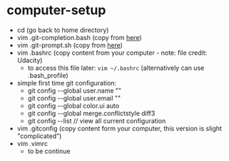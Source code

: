 # computer-setup

* cd (go back to home directory)
* vim .git-completion.bash (copy from [here](https://raw.githubusercontent.com/git/git/master/contrib/completion/git-completion.bash))
* vim .git-prompt.sh (copy from [here](https://raw.githubusercontent.com/git/git/master/contrib/completion/git-prompt.sh))
* vim .bashrc (copy content from your computer - note: file credit: Udacity)
  * to access this file later: `vim ~/.bashrc` (alternatively can use .bash_profile)
* simple first time git configuration:
  * git config --global user.name "<Your-Full-Name>"
  * git config --global user.email "<your-email-address>"
  * git config --global color.ui auto
  * git config --global merge.conflictstyle diff3
  * git config --list // view all current configuration
* vim .gitconfig (copy content form your computer, this version is slight "complicated")
* vim .vimrc
  * to be continue
